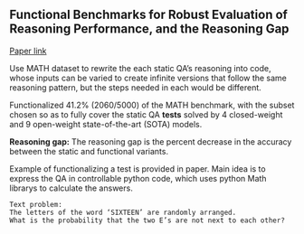 ## Functional Benchmarks for Robust Evaluation of Reasoning Performance, and the Reasoning Gap

[Paper link](https://arxiv.org/abs/2402.19450)

Use MATH dataset to rewrite the each static QA’s reasoning into code, whose inputs can be varied to create infinite versions that follow the same reasoning pattern, but the steps needed in each would be different. 

Functionalized 41.2% (2060/5000) of the MATH benchmark, with the subset chosen so as to fully cover the static QA **tests** solved by 4 closed-weight and 9 open-weight state-of-the-art (SOTA) models. 

**Reasoning gap:** The reasoning gap is the percent decrease in the accuracy between the static and functional variants.

 Example of functionalizing a test is provided in paper. Main idea is to express the QA in controllable python code, which uses python Math librarys to calculate the answers.

 ```
Text problem:
 The letters of the word ‘SIXTEEN’ are randomly arranged.
 What is the probability that the two E’s are not next to each other?
```
